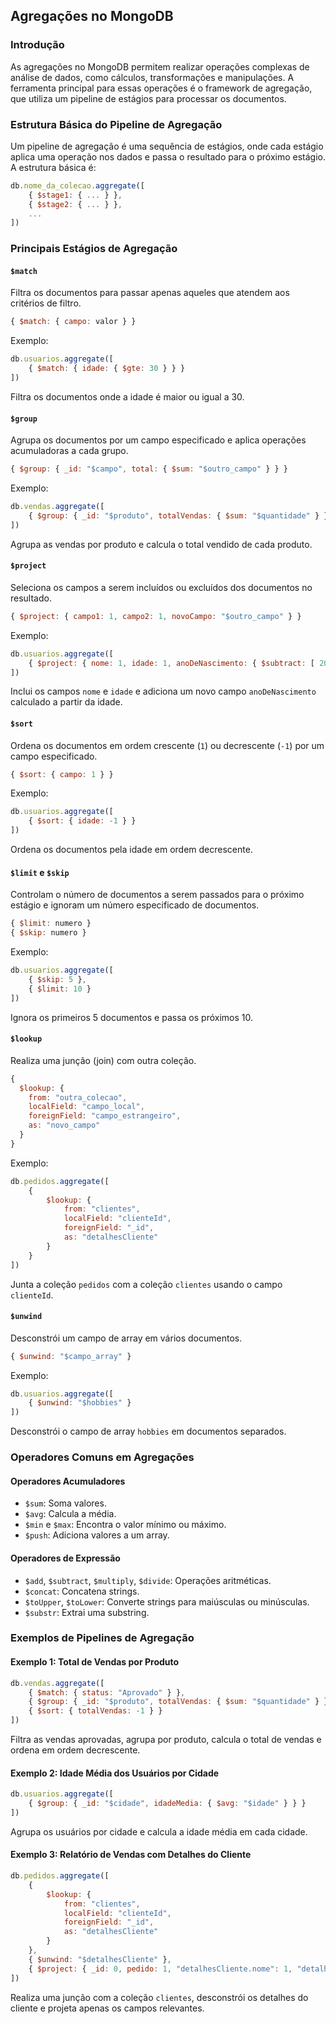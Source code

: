 ## Agregações no MongoDB

### Introdução

As agregações no MongoDB permitem realizar operações complexas de análise de dados, como cálculos, transformações e manipulações. A ferramenta principal para essas operações é o framework de agregação, que utiliza um pipeline de estágios para processar os documentos.

### Estrutura Básica do Pipeline de Agregação

Um pipeline de agregação é uma sequência de estágios, onde cada estágio aplica uma operação nos dados e passa o resultado para o próximo estágio. A estrutura básica é:

```javascript
db.nome_da_colecao.aggregate([
    { $stage1: { ... } },
    { $stage2: { ... } },
    ...
])
```

### Principais Estágios de Agregação

#### `$match`

Filtra os documentos para passar apenas aqueles que atendem aos critérios de filtro.

```javascript
{ $match: { campo: valor } }
```

Exemplo:
```javascript
db.usuarios.aggregate([
    { $match: { idade: { $gte: 30 } } }
])
```
Filtra os documentos onde a idade é maior ou igual a 30.

#### `$group`

Agrupa os documentos por um campo especificado e aplica operações acumuladoras a cada grupo.

```javascript
{ $group: { _id: "$campo", total: { $sum: "$outro_campo" } } }
```

Exemplo:
```javascript
db.vendas.aggregate([
    { $group: { _id: "$produto", totalVendas: { $sum: "$quantidade" } } }
])
```
Agrupa as vendas por produto e calcula o total vendido de cada produto.

#### `$project`

Seleciona os campos a serem incluídos ou excluídos dos documentos no resultado.

```javascript
{ $project: { campo1: 1, campo2: 1, novoCampo: "$outro_campo" } }
```

Exemplo:
```javascript
db.usuarios.aggregate([
    { $project: { nome: 1, idade: 1, anoDeNascimento: { $subtract: [ 2024, "$idade" ] } } }
])
```
Inclui os campos `nome` e `idade` e adiciona um novo campo `anoDeNascimento` calculado a partir da idade.

#### `$sort`

Ordena os documentos em ordem crescente (`1`) ou decrescente (`-1`) por um campo especificado.

```javascript
{ $sort: { campo: 1 } }
```

Exemplo:
```javascript
db.usuarios.aggregate([
    { $sort: { idade: -1 } }
])
```
Ordena os documentos pela idade em ordem decrescente.

#### `$limit` e `$skip`

Controlam o número de documentos a serem passados para o próximo estágio e ignoram um número especificado de documentos.

```javascript
{ $limit: numero }
{ $skip: numero }
```

Exemplo:
```javascript
db.usuarios.aggregate([
    { $skip: 5 },
    { $limit: 10 }
])
```
Ignora os primeiros 5 documentos e passa os próximos 10.

#### `$lookup`

Realiza uma junção (join) com outra coleção.

```javascript
{
  $lookup: {
    from: "outra_colecao",
    localField: "campo_local",
    foreignField: "campo_estrangeiro",
    as: "novo_campo"
  }
}
```

Exemplo:
```javascript
db.pedidos.aggregate([
    {
        $lookup: {
            from: "clientes",
            localField: "clienteId",
            foreignField: "_id",
            as: "detalhesCliente"
        }
    }
])
```
Junta a coleção `pedidos` com a coleção `clientes` usando o campo `clienteId`.

#### `$unwind`

Desconstrói um campo de array em vários documentos.

```javascript
{ $unwind: "$campo_array" }
```

Exemplo:
```javascript
db.usuarios.aggregate([
    { $unwind: "$hobbies" }
])
```
Desconstrói o campo de array `hobbies` em documentos separados.

### Operadores Comuns em Agregações

#### Operadores Acumuladores

- `$sum`: Soma valores.
- `$avg`: Calcula a média.
- `$min` e `$max`: Encontra o valor mínimo ou máximo.
- `$push`: Adiciona valores a um array.

#### Operadores de Expressão

- `$add`, `$subtract`, `$multiply`, `$divide`: Operações aritméticas.
- `$concat`: Concatena strings.
- `$toUpper`, `$toLower`: Converte strings para maiúsculas ou minúsculas.
- `$substr`: Extrai uma substring.

### Exemplos de Pipelines de Agregação

#### Exemplo 1: Total de Vendas por Produto

```javascript
db.vendas.aggregate([
    { $match: { status: "Aprovado" } },
    { $group: { _id: "$produto", totalVendas: { $sum: "$quantidade" } } },
    { $sort: { totalVendas: -1 } }
])
```
Filtra as vendas aprovadas, agrupa por produto, calcula o total de vendas e ordena em ordem decrescente.

#### Exemplo 2: Idade Média dos Usuários por Cidade

```javascript
db.usuarios.aggregate([
    { $group: { _id: "$cidade", idadeMedia: { $avg: "$idade" } } }
])
```
Agrupa os usuários por cidade e calcula a idade média em cada cidade.

#### Exemplo 3: Relatório de Vendas com Detalhes do Cliente

```javascript
db.pedidos.aggregate([
    {
        $lookup: {
            from: "clientes",
            localField: "clienteId",
            foreignField: "_id",
            as: "detalhesCliente"
        }
    },
    { $unwind: "$detalhesCliente" },
    { $project: { _id: 0, pedido: 1, "detalhesCliente.nome": 1, "detalhesCliente.email": 1 } }
])
```
Realiza uma junção com a coleção `clientes`, desconstrói os detalhes do cliente e projeta apenas os campos relevantes.

